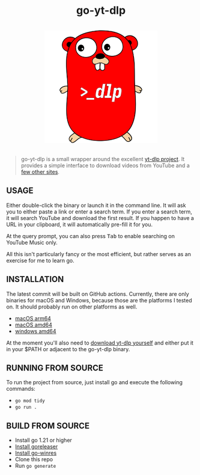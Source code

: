 <div align="center">
<h1>go-yt-dlp</h1>

<br />

<img alt="go-yt-dlp" width="300" src="https://raw.githubusercontent.com/vaaski/go-yt-dlp/main/.github/yt-dlp-gopher.svg" />

</div>

<br />

> go-yt-dlp is a small wrapper around the excellent [yt-dlp project][yt-dlp].
> It provides a simple interface to download videos from YouTube and a
> [few other sites][supportedsites].

## USAGE

Either double-click the binary or launch it in the command line.
It will ask you to either paste a link or enter a search term.
If you enter a search term, it will search YouTube and download the
first result. If you happen to have a URL in your clipboard,
it will automatically pre-fill it for you.

At the query prompt, you can also press <kbd>Tab</kbd> to enable
searching on YouTube Music only.

All this isn't particularly fancy or the most efficient, but rather serves
as an exercise for me to learn go.

## INSTALLATION

The latest commit will be built on GitHub actions.
Currently, there are only binaries for macOS and Windows,
because those are the platforms I tested on. It should
probably run on other platforms as well.

- [macOS arm64][macOS arm64]
- [macOS amd64][macOS amd64]
- [windows amd64][windows amd64]

At the moment you'll also need to [download yt-dlp yourself][yt-dlp installation]
and either put it in your $PATH or adjacent to the go-yt-dlp binary.

## RUNNING FROM SOURCE

To run the project from source, just install go and
execute the following commands:

- `go mod tidy`
- `go run .`

## BUILD FROM SOURCE

- Install go 1.21 or higher
- [Install goreleaser](https://goreleaser.com/install/#go-install)
- [Install go-winres](https://github.com/tc-hib/go-winres#installation)
- Clone this repo
- Run `go generate`

[yt-dlp]: https://github.com/yt-dlp/yt-dlp
[supportedsites]: https://github.com/yt-dlp/yt-dlp/blob/master/supportedsites.md
[yt-dlp installation]: https://github.com/yt-dlp/yt-dlp#installation
[macOS arm64]: https://nightly.link/vaaski/go-yt-dlp/workflows/build/main/go-yt-dlp%20darwin%20arm64.zip
[macOS amd64]: https://nightly.link/vaaski/go-yt-dlp/workflows/build/main/go-yt-dlp%20darwin%20amd64.zip
[windows amd64]: https://nightly.link/vaaski/go-yt-dlp/workflows/build/main/go-yt-dlp%20windows%20amd64.zip

